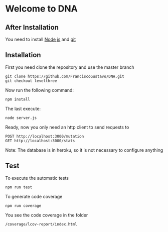 # Welcome to DNA
## After Installation
You need to install [Node js](https://nodejs.org/es/) and [git](https://git-scm.com/)
## Installation
First you need clone the repository and use the master branch

	git clone https://github.com/FranciscoGustavo/DNA.git
	git checkout levelthree
Now run the following command:

	npm install

The last execute:
	
	node server.js

Ready, now you only need an http client to send requests to 

	POST http://localhost:3000/mutation
	GET http://localhost:3000/stats
Note: The database is in heroku, so it is not necessary to configure anything
## Test
To execute the automatic tests

	npm run test

To generate code coverage

	npm run coverage

You see the code coverage in the folder

	/coverage/lcov-report/index.html

